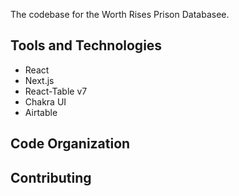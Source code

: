 The codebase for the Worth Rises Prison Databasee.

## Tools and Technologies
- React
- Next.js
- React-Table v7
- Chakra UI
- Airtable

## Code Organization

## Contributing
